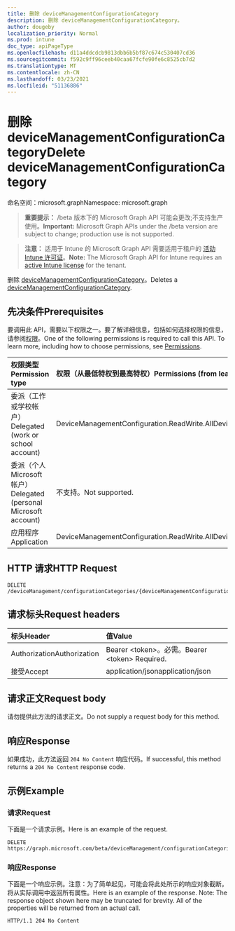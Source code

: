 ```yaml
---
title: 删除 deviceManagementConfigurationCategory
description: 删除 deviceManagementConfigurationCategory。
author: dougeby
localization_priority: Normal
ms.prod: intune
doc_type: apiPageType
ms.openlocfilehash: d11a4ddcdcb9813dbb6b5bf87c674c530407cd36
ms.sourcegitcommit: f592c9ff96ceeb40caa67fcfe90fe6c8525cb7d2
ms.translationtype: MT
ms.contentlocale: zh-CN
ms.lasthandoff: 03/23/2021
ms.locfileid: "51136886"
---
```

# <a name="delete-devicemanagementconfigurationcategory"></a><span data-ttu-id="90ac0-103">删除 deviceManagementConfigurationCategory</span><span class="sxs-lookup"><span data-stu-id="90ac0-103">Delete deviceManagementConfigurationCategory</span></span>

<span data-ttu-id="90ac0-104">命名空间：microsoft.graph</span><span class="sxs-lookup"><span data-stu-id="90ac0-104">Namespace: microsoft.graph</span></span>

> <span data-ttu-id="90ac0-105">**重要提示：** /beta 版本下的 Microsoft Graph API 可能会更改;不支持生产使用。</span><span class="sxs-lookup"><span data-stu-id="90ac0-105">**Important:** Microsoft Graph APIs under the /beta version are subject to change; production use is not supported.</span></span>

> <span data-ttu-id="90ac0-106">**注意：** 适用于 Intune 的 Microsoft Graph API 需要适用于租户的 [活动 Intune 许可证](https://go.microsoft.com/fwlink/?linkid=839381)。</span><span class="sxs-lookup"><span data-stu-id="90ac0-106">**Note:** The Microsoft Graph API for Intune requires an [active Intune license](https://go.microsoft.com/fwlink/?linkid=839381) for the tenant.</span></span>

<span data-ttu-id="90ac0-107">删除 [deviceManagementConfigurationCategory](../resources/intune-deviceconfigv2-devicemanagementconfigurationcategory.md)。</span><span class="sxs-lookup"><span data-stu-id="90ac0-107">Deletes a [deviceManagementConfigurationCategory](../resources/intune-deviceconfigv2-devicemanagementconfigurationcategory.md).</span></span>

## <a name="prerequisites"></a><span data-ttu-id="90ac0-108">先决条件</span><span class="sxs-lookup"><span data-stu-id="90ac0-108">Prerequisites</span></span>
<span data-ttu-id="90ac0-p101">要调用此 API，需要以下权限之一。要了解详细信息，包括如何选择权限的信息，请参阅[权限](/graph/permissions-reference)。</span><span class="sxs-lookup"><span data-stu-id="90ac0-p101">One of the following permissions is required to call this API. To learn more, including how to choose permissions, see [Permissions](/graph/permissions-reference).</span></span>

|<span data-ttu-id="90ac0-111">权限类型</span><span class="sxs-lookup"><span data-stu-id="90ac0-111">Permission type</span></span>|<span data-ttu-id="90ac0-112">权限（从最低特权到最高特权）</span><span class="sxs-lookup"><span data-stu-id="90ac0-112">Permissions (from least to most privileged)</span></span>|
|:---|:---|
|<span data-ttu-id="90ac0-113">委派（工作或学校帐户）</span><span class="sxs-lookup"><span data-stu-id="90ac0-113">Delegated (work or school account)</span></span>|<span data-ttu-id="90ac0-114">DeviceManagementConfiguration.ReadWrite.All</span><span class="sxs-lookup"><span data-stu-id="90ac0-114">DeviceManagementConfiguration.ReadWrite.All</span></span>|
|<span data-ttu-id="90ac0-115">委派（个人 Microsoft 帐户）</span><span class="sxs-lookup"><span data-stu-id="90ac0-115">Delegated (personal Microsoft account)</span></span>|<span data-ttu-id="90ac0-116">不支持。</span><span class="sxs-lookup"><span data-stu-id="90ac0-116">Not supported.</span></span>|
|<span data-ttu-id="90ac0-117">应用程序</span><span class="sxs-lookup"><span data-stu-id="90ac0-117">Application</span></span>|<span data-ttu-id="90ac0-118">DeviceManagementConfiguration.ReadWrite.All</span><span class="sxs-lookup"><span data-stu-id="90ac0-118">DeviceManagementConfiguration.ReadWrite.All</span></span>|

## <a name="http-request"></a><span data-ttu-id="90ac0-119">HTTP 请求</span><span class="sxs-lookup"><span data-stu-id="90ac0-119">HTTP Request</span></span>
<!-- {
  "blockType": "ignored"
}
-->
``` http
DELETE /deviceManagement/configurationCategories/{deviceManagementConfigurationCategoryId}
```

## <a name="request-headers"></a><span data-ttu-id="90ac0-120">请求标头</span><span class="sxs-lookup"><span data-stu-id="90ac0-120">Request headers</span></span>
|<span data-ttu-id="90ac0-121">标头</span><span class="sxs-lookup"><span data-stu-id="90ac0-121">Header</span></span>|<span data-ttu-id="90ac0-122">值</span><span class="sxs-lookup"><span data-stu-id="90ac0-122">Value</span></span>|
|:---|:---|
|<span data-ttu-id="90ac0-123">Authorization</span><span class="sxs-lookup"><span data-stu-id="90ac0-123">Authorization</span></span>|<span data-ttu-id="90ac0-124">Bearer &lt;token&gt;。必需。</span><span class="sxs-lookup"><span data-stu-id="90ac0-124">Bearer &lt;token&gt; Required.</span></span>|
|<span data-ttu-id="90ac0-125">接受</span><span class="sxs-lookup"><span data-stu-id="90ac0-125">Accept</span></span>|<span data-ttu-id="90ac0-126">application/json</span><span class="sxs-lookup"><span data-stu-id="90ac0-126">application/json</span></span>|

## <a name="request-body"></a><span data-ttu-id="90ac0-127">请求正文</span><span class="sxs-lookup"><span data-stu-id="90ac0-127">Request body</span></span>
<span data-ttu-id="90ac0-128">请勿提供此方法的请求正文。</span><span class="sxs-lookup"><span data-stu-id="90ac0-128">Do not supply a request body for this method.</span></span>

## <a name="response"></a><span data-ttu-id="90ac0-129">响应</span><span class="sxs-lookup"><span data-stu-id="90ac0-129">Response</span></span>
<span data-ttu-id="90ac0-130">如果成功，此方法返回 `204 No Content` 响应代码。</span><span class="sxs-lookup"><span data-stu-id="90ac0-130">If successful, this method returns a `204 No Content` response code.</span></span>

## <a name="example"></a><span data-ttu-id="90ac0-131">示例</span><span class="sxs-lookup"><span data-stu-id="90ac0-131">Example</span></span>

### <a name="request"></a><span data-ttu-id="90ac0-132">请求</span><span class="sxs-lookup"><span data-stu-id="90ac0-132">Request</span></span>
<span data-ttu-id="90ac0-133">下面是一个请求示例。</span><span class="sxs-lookup"><span data-stu-id="90ac0-133">Here is an example of the request.</span></span>
``` http
DELETE https://graph.microsoft.com/beta/deviceManagement/configurationCategories/{deviceManagementConfigurationCategoryId}
```

### <a name="response"></a><span data-ttu-id="90ac0-134">响应</span><span class="sxs-lookup"><span data-stu-id="90ac0-134">Response</span></span>
<span data-ttu-id="90ac0-p102">下面是一个响应示例。注意：为了简单起见，可能会将此处所示的响应对象截断。将从实际调用中返回所有属性。</span><span class="sxs-lookup"><span data-stu-id="90ac0-p102">Here is an example of the response. Note: The response object shown here may be truncated for brevity. All of the properties will be returned from an actual call.</span></span>
``` http
HTTP/1.1 204 No Content
```




